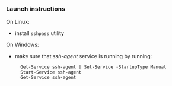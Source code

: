 ### Launch instructions

On Linux:

- install `sshpass` utility

On Windows:

- make sure that *ssh-agent* service is running by running:
  
  ```
    Get-Service ssh-agent | Set-Service -StartupType Manual
    Start-Service ssh-agent
    Get-Service ssh-agent
  ```

